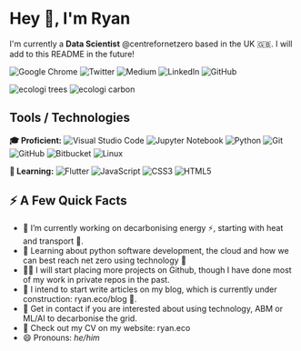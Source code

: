 # Hey 👋, I'm Ryan
I'm currently a **Data Scientist** @centrefornetzero based in the UK 🇬🇧. I will add to this README in the future!

![Google Chrome](https://img.shields.io/badge/ryan.eco-4285F4?style=for-the-badge&logo=GoogleChrome&logoColor=white&color=green&link=https://ryan.eco)
![Twitter](https://img.shields.io/badge/@ryancjenkinson-%231DA1F2.svg?style=for-the-badge&logo=Twitter&logoColor=white&link=https://www.twitter.com/ryancjenkinson/)
![Medium](https://img.shields.io/badge/@ryancjenkinson-12100E?style=for-the-badge&logo=medium&logoColor=white&link=https://www.medium.com/@ryancjenkinson/)
![LinkedIn](https://img.shields.io/badge/@ryanjenkinson-%230077B5.svg?style=for-the-badge&logo=linkedin&logoColor=white&link=https://www.linkedin.com/in/ryanjenkinson/)
![GitHub](https://img.shields.io/badge/@ryanjenkinson-%23121011.svg?style=for-the-badge&logo=github&logoColor=white&link=https://www.github.com/ryanjenkinson/)

![ecologi trees](https://img.shields.io/ecologi/trees/ryanjenkinson?style=for-the-badge)
![ecologi carbon](https://img.shields.io/ecologi/carbon/ryanjenkinson?style=for-the-badge)

## Tools / Technologies
<!---
Credit for images below: https://github.com/Ileriayo/markdown-badges
--->
**🎓 Proficient:** 
![Visual Studio Code](https://img.shields.io/badge/Visual%20Studio%20Code-0078d7.svg?style=for-the-badge&logo=visual-studio-code&logoColor=white)
![Jupyter Notebook](https://img.shields.io/badge/jupyter-%23FA0F00.svg?style=for-the-badge&logo=jupyter&logoColor=white)
![Python](https://img.shields.io/badge/python-3670A0?style=for-the-badge&logo=python&logoColor=ffdd54)
![Git](https://img.shields.io/badge/git-%23F05033.svg?style=for-the-badge&logo=git&logoColor=white)
![GitHub](https://img.shields.io/badge/github-%23121011.svg?style=for-the-badge&logo=github&logoColor=white)
![Bitbucket](https://img.shields.io/badge/bitbucket-%230047B3.svg?style=for-the-badge&logo=bitbucket&logoColor=white)
![Linux](https://img.shields.io/badge/Linux-FCC624?style=for-the-badge&logo=linux&logoColor=black)

**🧠 Learning:**
![Flutter](https://img.shields.io/badge/Flutter-%2302569B.svg?style=for-the-badge&logo=Flutter&logoColor=white)
![JavaScript](https://img.shields.io/badge/javascript-%23323330.svg?style=for-the-badge&logo=javascript&logoColor=%23F7DF1E)
![CSS3](https://img.shields.io/badge/css3-%231572B6.svg?style=for-the-badge&logo=css3&logoColor=white)
![HTML5](https://img.shields.io/badge/html5-%23E34F26.svg?style=for-the-badge&logo=html5&logoColor=white)


## ⚡️ A Few Quick Facts
- 🔭 I’m currently working on decarbonising energy ⚡️, starting with heat and transport 🚗.
- 🧐 Learning about python software development, the cloud and how we can best reach net zero using technology 🌱
- 👨‍💻 I will start placing more projects on Github, though I have done most of my work in private repos in the past.
- 📝 I intend to start write articles on my blog, which is currently under construction: ryan.eco/blog 🚧.
- 💬 Get in contact if you are interested about using technology, ABM or ML/AI to decarbonise the grid. 
- 📙 Check out my CV on my website: ryan.eco
- 😄 Pronouns: *he/him*
